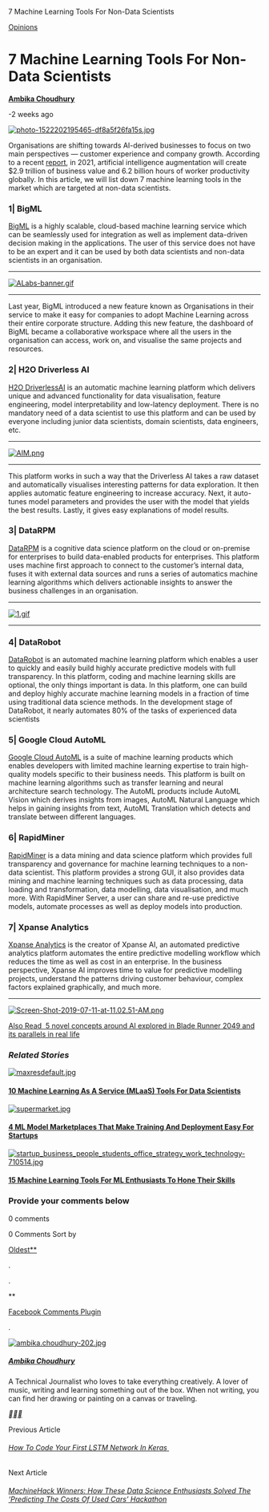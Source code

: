 7 Machine Learning Tools For Non-Data Scientists

 [Opinions](https://www.analyticsindiamag.com/category/articles/)

# 7 Machine Learning Tools For Non-Data Scientists

**[Ambika Choudhury](https://www.analyticsindiamag.com/author/ambika-choudhury/)**

-2 weeks ago

[![photo-1522202195465-df8a5f26fa15s.jpg](../_resources/9f118520f7fe6ef7a9db7b35979d31f2.jpg)](https://www.analyticsindiamag.com/wp-content/uploads/2019/08/photo-1522202195465-df8a5f26fa15s.jpg)

Organisations are shifting towards AI-derived businesses to focus on two main perspectives — customer experience and company growth. According to a recent [report](https://www.gartner.com/en/newsroom/press-releases/2019-08-05-gartner-says-ai-augmentation-will-create-2point9-trillion-of-business-value-in-2021), in 2021, artificial intelligence augmentation will create $2.9 trillion of business value and 6.2 billion hours of worker productivity globally. In this article, we will list down 7 machine learning tools in the market which are targeted at non-data scientists.

### 1| BigML

[BigML](https://bigml.com/features) is a highly scalable, cloud-based machine learning service which can be seamlessly used for integration as well as implement data-driven decision making in the applications. The user of this service does not have to be an expert and it can be used by both data scientists and non-data scientists in an organisation.

* * *

[![ALabs-banner.gif](../_resources/0782a5be8b9a8e93c2228517f7cfb739.gif)](https://www.analytixlabs.co.in/)

* * *

Last year, BigML introduced a new feature known as Organisations in their service to make it easy for companies to adopt Machine Learning across their entire corporate structure. Adding this new feature, the dashboard of BigML became a collaborative workspace where all the users in the organisation can access, work on, and visualise the same projects and resources.

### 2| H2O Driverless AI

[H2O DriverlessAI](https://www.h2o.ai/) is an automatic machine learning platform which delivers unique and advanced functionality for data visualisation, feature engineering, model interpretability and low-latency deployment. There is no mandatory need of a data scientist to use this platform and can be used by everyone including junior data scientists, domain scientists, data engineers, etc.

* * *

[![AIM.png](../_resources/e527c0ab018a0c19dc227851e3b2db41.png)](https://www.jigsawacademy.com/lpinsta/AIM-IPBA)

* * *

This platform works in such a way that the Driverless AI takes a raw dataset and automatically visualises interesting patterns for data exploration. It then applies automatic feature engineering to increase accuracy. Next, it auto-tunes model parameters and provides the user with the model that yields the best results. Lastly, it gives easy explanations of model results.

### 3| DataRPM

[DataRPM](https://www.progress.com/datarpm) is a cognitive data science platform on the cloud or on-premise for enterprises to build data-enabled products for enterprises. This platform uses machine first approach to connect to the customer’s internal data, fuses it with external data sources and runs a series of automatics machine learning algorithms which delivers actionable insights to answer the business challenges in an organisation.

* * *

[![1.gif](../_resources/f1b117197b8dcf9802df11433d428629.gif)](https://www.simplilearn.com/sem-landing/master-program/bundle_id/67/template/2?utm_source=AIM&utm_medium=affiliate-cpm&utm_campaign=AIM_inarticlebetween_July2019_3)

* * *

### 4| DataRobot

[DataRobot](https://www.datarobot.com/success/ai-driven-enterprise/) is an automated machine learning platform which enables a user to quickly and easily build highly accurate predictive models with full transparency. In this platform, coding and machine learning skills are optional, the only things important is data. In this platform, one can build and deploy highly accurate machine learning models in a fraction of time using traditional data science methods. In the development stage of DataRobot, it nearly automates 80% of the tasks of experienced data scientists

### 5| Google Cloud AutoML

[Google Cloud AutoML](https://cloud.google.com/automl/) is a suite of machine learning products which enables developers with limited machine learning expertise to train high-quality models specific to their business needs. This platform is built on machine learning algorithms such as transfer learning and neural architecture search technology. The AutoML products include AutoML Vision which derives insights from images, AutoML Natural Language which helps in gaining insights from text, AutoML Translation which detects and translate between different languages.

### 6| RapidMiner

[RapidMiner](https://rapidminer.com/) is a data mining and data science platform which provides full transparency and governance for machine learning techniques to a non-data scientist. This platform provides a strong GUI, it also provides data mining and machine learning techniques such as data processing, data loading and transformation, data modelling, data visualisation, and much more. With RapidMiner Server, a user can share and re-use predictive models, automate processes as well as deploy models into production.

### 7| Xpanse Analytics

[Xpanse Analytics](https://xpanse.ai/) is the creator of Xpanse AI, an automated predictive analytics platform automates the entire predictive modelling workflow which reduces the time as well as cost in an enterprise. In the business perspective, Xpanse AI improves time to value for predictive modelling projects, understand the patterns driving customer behaviour, complex factors explained graphically, and much more.

* * *

[![Screen-Shot-2019-07-11-at-11.02.51-AM.png](../_resources/fbe0d57f12c0386918e4762e3f28a779.png)](https://t.me/joinchat/NJLxnhZB7GkX3CPvjs9QGQ)

[Also Read  5 novel concepts around AI explored in Blade Runner 2049 and its parallels in real life](https://www.analyticsindiamag.com/5-novel-concepts-around-ai-explored-blade-runner-2049-parallels-real-life/)

### *Related Stories*

[![maxresdefault.jpg](../_resources/993c41af653a4c6d224429dc9d0386ac.jpg)](https://www.analyticsindiamag.com/10-machine-learning-service-mlaas-tools-data-scientists/)

#### [10 Machine Learning As A Service (MLaaS) Tools For Data Scientists](https://www.analyticsindiamag.com/10-machine-learning-service-mlaas-tools-data-scientists/)

[![supermarket.jpg](../_resources/089ed046c3e3b608746342977d51e2a7.jpg)](https://www.analyticsindiamag.com/4-ml-model-marketplaces-training-deployment-easy-startups/)

#### [4 ML Model Marketplaces That Make Training And Deployment Easy For Startups](https://www.analyticsindiamag.com/4-ml-model-marketplaces-training-deployment-easy-startups/)

[![startup_business_people_students_office_strategy_work_technology-710514.jpg](../_resources/cb0f22a2ce3d69ae403e3c6c01250cee.jpg)](https://www.analyticsindiamag.com/15-machine-learning-tools-for-ml-enthusiasts-to-hone-their-skills/)

#### [15 Machine Learning Tools For ML Enthusiasts To Hone Their Skills](https://www.analyticsindiamag.com/15-machine-learning-tools-for-ml-enthusiasts-to-hone-their-skills/)

### Provide your comments below

0 comments

0 Comments
Sort by

[Oldest**](https://www.facebook.com/plugins/feedback.php?app_id=224833517628762&channel=https%3A%2F%2Fstaticxx.facebook.com%2Fconnect%2Fxd_arbiter.php%3Fversion%3D44%23cb%3Df118efa71c7e31%26domain%3Dwww.analyticsindiamag.com%26origin%3Dhttps%253A%252F%252Fwww.analyticsindiamag.com%252Ff25c2808b8afcf8%26relation%3Dparent.parent&color_scheme=light&container_width=0&height=100&href=https%3A%2F%2Fwww.analyticsindiamag.com%2F7-machine-learning-tools-for-non-data-scientists%2F&locale=en_US&sdk=joey&skin=light&version=v2.3&width=550#)

.

.

**

[Facebook Comments Plugin](https://developers.facebook.com/products/social-plugins/comments/?utm_campaign=social_plugins&utm_medium=offsite_pages&utm_source=comments_plugin)

.

 [![ambika.choudhury-202.jpg](../_resources/701ea920d71e5d60cdc4cbea67ae186a.jpg)](https://www.analyticsindiamag.com/author/ambika-choudhury/)

##### [Ambika Choudhury](https://www.analyticsindiamag.com/author/ambika-choudhury/)

A Technical Journalist who loves to take everything creatively. A lover of music, writing and learning something out of the box. When not writing, you can find her drawing or painting on a canvas or traveling.

[**](http://www.facebook.com/sharer.php?u=https%3A%2F%2Fwww.analyticsindiamag.com%2F7-machine-learning-tools-for-non-data-scientists%2F)[**](https://twitter.com/intent/tweet?text=7+Machine+Learning+Tools+For+Non-Data+Scientists&url=https%3A%2F%2Fwww.analyticsindiamag.com%2F7-machine-learning-tools-for-non-data-scientists%2F&via=Analyticsindiam)[**](https://www.linkedin.com/cws/share?url=https://www.analyticsindiamag.com/7-machine-learning-tools-for-non-data-scientists/)

Previous Article

###### [How To Code Your First LSTM Network In Keras ](https://www.analyticsindiamag.com/how-to-code-your-first-lstm-network-in-keras/)

Next Article

###### [MachineHack Winners: How These Data Science Enthusiasts Solved The ‘Predicting The Costs Of Used Cars’ Hackathon](https://www.analyticsindiamag.com/machinehack-winners-how-these-data-science-enthusiasts-solved-the-predicting-the-costs-of-used-cars-hackathon/)